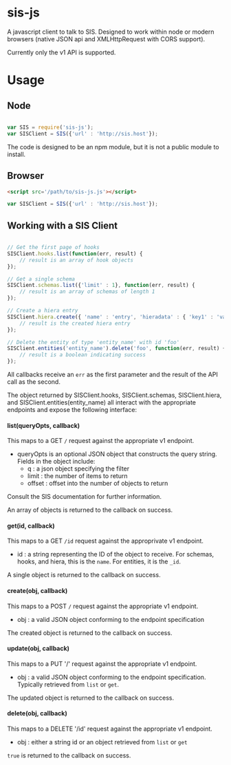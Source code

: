 # sis-js

A javascript client to talk to SIS.  Designed to work within node or modern browsers (native JSON api and XMLHttpRequest with CORS support).

Currently only the v1 API is supported.

# Usage

## Node

```javascript

var SIS = require('sis-js');
var SISClient = SIS({'url' : 'http://sis.host'});

```

The code is designed to be an npm module, but it is not a public module to install.

## Browser

```html
<script src='/path/to/sis-js.js'></script>
```

```javascript
var SISClient = SIS({'url' : 'http://sis.host'});
```

## Working with a SIS Client

```javascript

// Get the first page of hooks
SISClient.hooks.list(function(err, result) {
    // result is an array of hook objects
});

// Get a single schema
SISClient.schemas.list({'limit' : 1}, function(err, result) {
    // result is an array of schemas of length 1
});

// Create a hiera entry
SISClient.hiera.create({ 'name' : 'entry', 'hieradata' : { 'key1' : 'value1' }}, function(err, result) {
    // result is the created hiera entry
});

// Delete the entity of type 'entity_name' with id 'foo'
SISClient.entities('entity_name').delete('foo', function(err, result) {
    // result is a boolean indicating success
});

```

All callbacks receive an `err` as the first parameter and the result of the API call as the second.

The object returned by SISClient.hooks, SISClient.schemas, SISClient.hiera, and SISClient.entities(entity_name) all interact with the appropriate endpoints and expose the following interface:

#### list(queryOpts, callback)

This maps to a GET `/` request against the appropriate v1 endpoint.

* queryOpts is an optional JSON object that constructs the query string.  Fields in the object include:
  * q : a json object specifying the filter
  * limit : the number of items to return
  * offset : offset into the number of objects to return

Consult the SIS documentation for further information.

An array of objects is returned to the callback on success.

#### get(id, callback)

This maps to a GET `/id` request against the approprivate v1 endpoint.

* id : a string representing the ID of the object to receive.  For schemas, hooks, and hiera, this is the `name`.  For entities, it is the `_id`.

A single object is returned to the callback on success.

#### create(obj, callback)

This maps to a POST `/` request against the appropriate v1 endpoint.

* obj : a valid JSON object conforming to the endpoint specification

The created object is returned to the callback on success.

#### update(obj, callback)

This maps to a PUT '/' request against the appropriate v1 endpoint.

* obj : a valid JSON object conforming to the endpoint specification.  Typically retrieved from `list` or `get`.

The updated object is returned to the callback on success.

#### delete(obj, callback)

This maps to a DELETE '/id' request against the appropriate v1 endpoint.

* obj : either a string id or an object retrieved from `list` or `get`

`true` is returned to the callback on success.
